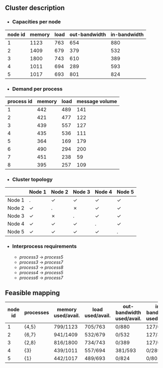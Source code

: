 ## Cluster description

- ### Capacities per node

|node id| memory | load | out-bandwidth | in-bandwidth
|----| ---    | ---  | ------------- | ------------
|  1| 1123 | 763 | 654 | 880 
|  2| 1409 | 679 | 379 | 532 
|  3| 1800 | 743 | 610 | 389 
|  4| 1011 | 694 | 289 | 593 
|  5| 1017 | 693 | 801 | 824 


- ### Demand per process

|process id| memory|load|message volume|
|-------| ------|----|--------------
| 1 | 442 | 489 | 141 
| 2 | 421 | 477 | 122 
| 3 | 439 | 557 | 127 
| 4 | 435 | 536 | 111 
| 5 | 364 | 169 | 179 
| 6 | 490 | 294 | 200 
| 7 | 451 | 238 | 59 
| 8 | 395 | 257 | 109 


- ### Cluster topology

| | Node 1 | Node 2 | Node 3 | Node 4 | Node 5
|--|--|--|--|--|-- |
| Node 1| .| ✓| ✓| ✓| ✓
| Node 2| ✓| .| ✗| ✓| ✓
| Node 3| ✓| ✗| .| ✓| ✓
| Node 4| ✓| ✓| ✓| .| ✓
| Node 5| ✓| ✓| ✓| ✓| .


- ### Interprocess requirements

	- *process3* -> *process5*
	- *process3* -> *process7*
	- *process3* -> *process8*
	- *process4* -> *process5*
	- *process6* -> *process7*


## Feasible mapping

|node id| processes | memory used/avail. | load used/avail.| out-bandwidth used/avail.| in-bandwidth used/avail.
|----| --- | ----   | ---  | ------------- | ------------
|  1| {4,5} | 799/1123 | 705/763 | 0/880 | 127/654 
|  2| {6,7} | 941/1409 | 532/679 | 0/532 | 127/379 
|  3| {2,8} | 816/1800 | 734/743 | 0/389 | 127/610 
|  4| {3} | 439/1011 | 557/694 | 381/593 | 0/289 
|  5| {1} | 442/1017 | 489/693 | 0/824 | 0/801 


